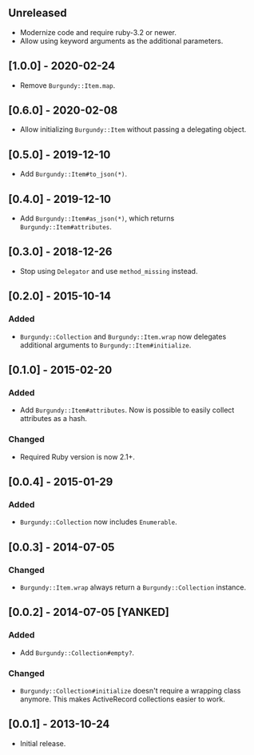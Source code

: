 ## Unreleased

- Modernize code and require ruby-3.2 or newer.
- Allow using keyword arguments as the additional parameters.

## [1.0.0] - 2020-02-24

- Remove `Burgundy::Item.map`.

## [0.6.0] - 2020-02-08

- Allow initializing `Burgundy::Item` without passing a delegating object.

## [0.5.0] - 2019-12-10

- Add `Burgundy::Item#to_json(*)`.

## [0.4.0] - 2019-12-10

- Add `Burgundy::Item#as_json(*)`, which returns `Burgundy::Item#attributes`.

## [0.3.0] - 2018-12-26

- Stop using `Delegator` and use `method_missing` instead.

## [0.2.0] - 2015-10-14

### Added

- `Burgundy::Collection` and `Burgundy::Item.wrap` now delegates additional
  arguments to `Burgundy::Item#initialize`.

## [0.1.0] - 2015-02-20

### Added

- Add `Burgundy::Item#attributes`. Now is possible to easily collect attributes
  as a hash.

### Changed

- Required Ruby version is now 2.1+.

## [0.0.4] - 2015-01-29

### Added

- `Burgundy::Collection` now includes `Enumerable`.

## [0.0.3] - 2014-07-05

### Changed

- `Burgundy::Item.wrap` always return a `Burgundy::Collection` instance.

## [0.0.2] - 2014-07-05 [YANKED]

### Added

- Add `Burgundy::Collection#empty?`.

### Changed

- `Burgundy::Collection#initialize` doesn't require a wrapping class anymore.
  This makes ActiveRecord collections easier to work.

## [0.0.1] - 2013-10-24

- Initial release.
